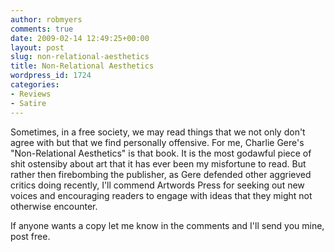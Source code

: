```yaml
---
author: robmyers
comments: true
date: 2009-02-14 12:49:25+00:00
layout: post
slug: non-relational-aesthetics
title: Non-Relational Aesthetics
wordpress_id: 1724
categories:
- Reviews
- Satire
---
```


Sometimes, in a free society, we may read things that we not only don't agree with but that we find personally offensive. For me, Charlie Gere's "Non-Relational Aesthetics" is that book. It is the most godawful piece of shit ostensiby about art that it has ever been my misfortune to read. But rather then firebombing the publisher, as Gere defended other aggrieved critics doing recently, I'll commend Artwords Press for seeking out new voices and encouraging readers to engage with ideas that they might not otherwise encounter.  
  
If anyone wants a copy let me know in the comments and I'll send you mine, post free.

